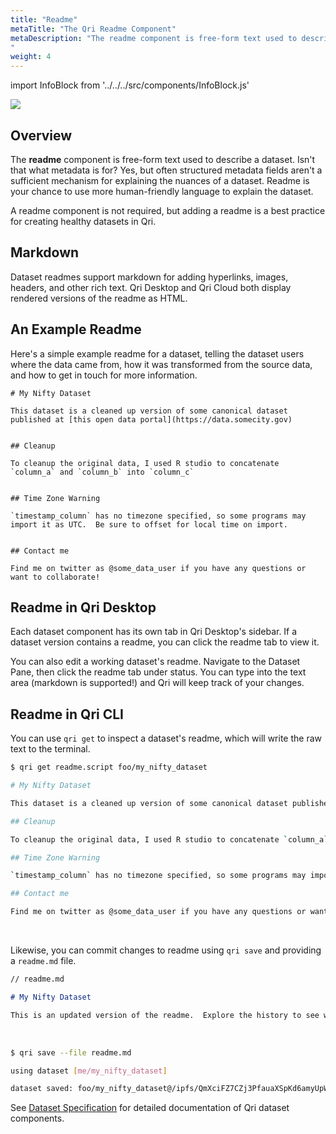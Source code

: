 ```yaml
---
title: "Readme"
metaTitle: "The Qri Readme Component"
metaDescription: "The readme component is free-form text used to describe a dataset.
"
weight: 4
---
```


import InfoBlock from '../../../src/components/InfoBlock.js'

<img src="/img/qri-dataset-model.png" />

## Overview

The __readme__ component is free-form text used to describe a dataset.  Isn't that what metadata is for?  Yes, but often structured metadata fields aren't a sufficient mechanism for explaining the nuances of a dataset.  Readme is your chance to use more human-friendly language to explain the dataset.

A readme component is not required, but adding a readme is a best practice for creating healthy datasets in Qri.

## Markdown

Dataset readmes support markdown for adding hyperlinks, images, headers, and other rich text.  Qri Desktop and Qri Cloud both display rendered versions of the readme as HTML.

## An Example Readme

Here's a simple example readme for a dataset, telling the dataset users where the data came from, how it was transformed from the source data, and how to get in touch for more information.

```text
# My Nifty Dataset

This dataset is a cleaned up version of some canonical dataset published at [this open data portal](https://data.somecity.gov)


## Cleanup

To cleanup the original data, I used R studio to concatenate `column_a` and `column_b` into `column_c`


## Time Zone Warning

`timestamp_column` has no timezone specified, so some programs may import it as UTC.  Be sure to offset for local time on import.


## Contact me

Find me on twitter as @some_data_user if you have any questions or want to collaborate!

```

## Readme in Qri Desktop

Each dataset component has its own tab in Qri Desktop's sidebar.  If a dataset version contains a readme, you can click the readme tab to view it.

You can also edit a working dataset's readme.  Navigate to the Dataset Pane, then click the readme tab under status.  You can type into the text area (markdown is supported!) and Qri will keep track of your changes.


## Readme in Qri CLI

You can use `qri get` to inspect a dataset's readme, which will write the raw text to the terminal.


```bash
$ qri get readme.script foo/my_nifty_dataset

# My Nifty Dataset

This dataset is a cleaned up version of some canonical dataset published at [this open data portal](https://data.somecity.gov)

## Cleanup

To cleanup the original data, I used R studio to concatenate `column_a` and `column_b` into `column_c`

## Time Zone Warning

`timestamp_column` has no timezone specified, so some programs may import it as UTC.  Be sure to offset for local time on import.

## Contact me

Find me on twitter as @some_data_user if you have any questions or want to collaborate!
```
<br/>

Likewise, you can commit changes to readme using `qri save` and providing a `readme.md` file.

```markdown
// readme.md

# My Nifty Dataset

This is an updated version of the readme.  Explore the history to see what it used to look like.

```
<br />

```bash
$ qri save --file readme.md

using dataset [me/my_nifty_dataset]

dataset saved: foo/my_nifty_dataset@/ipfs/QmXciFZ7CZj3PfauaXSpKd6amyUpWh4qiPhPGywFbzjhWa
```

<InfoBlock>
  See <a href="/docs/reference/dataset-specification/">Dataset Specification</a> for detailed documentation of Qri dataset components.
</InfoBlock>
